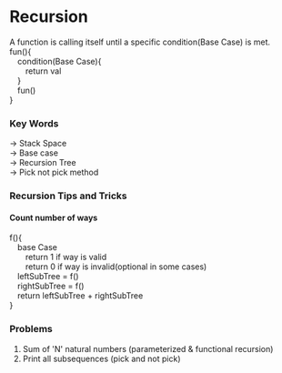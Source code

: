 # Recursion
A function is calling itself until a specific condition(Base Case) is met.  
fun(){  
&emsp;condition(Base Case){  
&emsp;&emsp;return val  
&emsp;}   
&emsp;fun()   
}  
### Key Words
-> Stack Space  
-> Base case  
-> Recursion Tree  
-> Pick not pick method  

### Recursion Tips and Tricks  
#### Count number of ways  
f(){  
&emsp;base Case  
&emsp;&emsp;return 1 if way is valid  
&emsp;&emsp;return 0 if way is invalid(optional in some cases)  
&emsp;leftSubTree = f()  
&emsp;rightSubTree = f()  
&emsp;return leftSubTree + rightSubTree  
}  

### Problems
1) Sum of 'N' natural numbers (parameterized & functional recursion)  
2) Print all subsequences (pick and not pick)  




